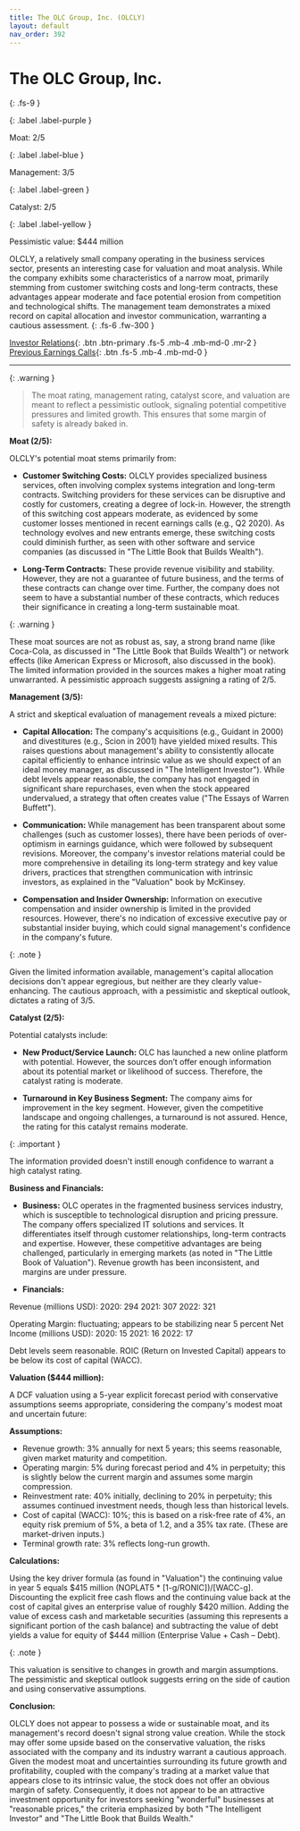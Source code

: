 ```yaml
---
title: The OLC Group, Inc. (OLCLY)
layout: default
nav_order: 392
---
```


# The OLC Group, Inc.
{: .fs-9 }

{: .label .label-purple }

Moat: 2/5

{: .label .label-blue }

Management: 3/5

{: .label .label-green }

Catalyst: 2/5

{: .label .label-yellow }

Pessimistic value: $444 million

OLCLY, a relatively small company operating in the business services sector, presents an interesting case for valuation and moat analysis. While the company exhibits some characteristics of a narrow moat, primarily stemming from customer switching costs and long-term contracts, these advantages appear moderate and face potential erosion from competition and technological shifts. The management team demonstrates a mixed record on capital allocation and investor communication, warranting a cautious assessment.
{: .fs-6 .fw-300 }

[Investor Relations](https://www.google.com/search?q=OLCLY+investor+relations){: .btn .btn-primary .fs-5 .mb-4 .mb-md-0 .mr-2 }
[Previous Earnings Calls](https://discountingcashflows.com/company/OLCLY/transcripts/){: .btn .fs-5 .mb-4 .mb-md-0 }

---

{: .warning } 
>The moat rating, management rating, catalyst score, and valuation are meant to reflect a pessimistic outlook, signaling potential competitive pressures and limited growth. This ensures that some margin of safety is already baked in.


**Moat (2/5):**

OLCLY's potential moat stems primarily from:

* **Customer Switching Costs:** OLCLY provides specialized business services, often involving complex systems integration and long-term contracts.  Switching providers for these services can be disruptive and costly for customers, creating a degree of lock-in.  However, the strength of this switching cost appears moderate, as evidenced by some customer losses mentioned in recent earnings calls (e.g., Q2 2020). As technology evolves and new entrants emerge, these switching costs could diminish further, as seen with other software and service companies (as discussed in "The Little Book that Builds Wealth").

* **Long-Term Contracts:**  These provide revenue visibility and stability. However, they are not a guarantee of future business, and the terms of these contracts can change over time. Further, the company does not seem to have a substantial number of these contracts, which reduces their significance in creating a long-term sustainable moat.

{: .warning }

These moat sources are not as robust as, say, a strong brand name (like Coca-Cola, as discussed in "The Little Book that Builds Wealth") or network effects (like American Express or Microsoft, also discussed in the book). The limited information provided in the sources makes a higher moat rating unwarranted.  A pessimistic approach suggests assigning a rating of 2/5.

**Management (3/5):**

A strict and skeptical evaluation of management reveals a mixed picture:

* **Capital Allocation:**  The company's acquisitions (e.g., Guidant in 2000) and divestitures (e.g., Scion in 2001) have yielded mixed results. This raises questions about management's ability to consistently allocate capital efficiently to enhance intrinsic value as we should expect of an ideal money manager, as discussed in "The Intelligent Investor"). While debt levels appear reasonable, the company has not engaged in significant share repurchases, even when the stock appeared undervalued, a strategy that often creates value ("The Essays of Warren Buffett").

* **Communication:**  While management has been transparent about some challenges (such as customer losses), there have been periods of over-optimism in earnings guidance, which were followed by subsequent revisions. Moreover, the company's investor relations material could be more comprehensive in detailing its long-term strategy and key value drivers, practices that strengthen communication with intrinsic investors, as explained in the "Valuation" book by McKinsey.

* **Compensation and Insider Ownership:** Information on executive compensation and insider ownership is limited in the provided resources. However, there's no indication of excessive executive pay or substantial insider buying, which could signal management's confidence in the company's future.

{: .note }

Given the limited information available, management's capital allocation decisions don't appear egregious, but neither are they clearly value-enhancing. The cautious approach, with a pessimistic and skeptical outlook, dictates a rating of 3/5.


**Catalyst (2/5):**

Potential catalysts include:

* **New Product/Service Launch:** OLC has launched a new online platform with potential. However, the sources don’t offer enough information about its potential market or likelihood of success. Therefore, the catalyst rating is moderate.

* **Turnaround in Key Business Segment:** The company aims for improvement in the key segment. However, given the competitive landscape and ongoing challenges, a turnaround is not assured. Hence, the rating for this catalyst remains moderate.

{: .important }

The information provided doesn't instill enough confidence to warrant a high catalyst rating.


**Business and Financials:**

* **Business:** OLC operates in the fragmented business services industry, which is susceptible to technological disruption and pricing pressure. The company offers specialized IT solutions and services. It differentiates itself through customer relationships, long-term contracts and expertise. However, these competitive advantages are being challenged, particularly in emerging markets (as noted in "The Little Book of Valuation"). Revenue growth has been inconsistent, and margins are under pressure.

* **Financials:**

Revenue (millions USD): 
2020: 294
2021: 307
2022: 321

Operating Margin: fluctuating; appears to be stabilizing near 5 percent
Net Income (millions USD): 
2020: 15
2021: 16
2022: 17


Debt levels seem reasonable. ROIC (Return on Invested Capital) appears to be below its cost of capital (WACC).


**Valuation ($444 million):**

A DCF valuation using a 5-year explicit forecast period with conservative assumptions seems appropriate, considering the company's modest moat and uncertain future:

**Assumptions:**

* Revenue growth: 3% annually for next 5 years; this seems reasonable, given market maturity and competition.
* Operating margin: 5% during forecast period and 4% in perpetuity; this is slightly below the current margin and assumes some margin compression.
* Reinvestment rate: 40% initially, declining to 20% in perpetuity; this assumes continued investment needs, though less than historical levels.
* Cost of capital (WACC): 10%; this is based on a risk-free rate of 4%, an equity risk premium of 5%, a beta of 1.2, and a 35% tax rate. (These are market-driven inputs.)
* Terminal growth rate: 3% reflects long-run growth.

**Calculations:**

Using the key driver formula (as found in "Valuation") the continuing value in year 5 equals $415 million (NOPLAT5 * [1-g/RONIC])/[WACC-g]. Discounting the explicit free cash flows and the continuing value back at the cost of capital gives an enterprise value of roughly $420 million. Adding the value of excess cash and marketable securities (assuming this represents a significant portion of the cash balance) and subtracting the value of debt yields a value for equity of $444 million (Enterprise Value + Cash – Debt).

{: .note }

This valuation is sensitive to changes in growth and margin assumptions. The pessimistic and skeptical outlook suggests erring on the side of caution and using conservative assumptions.


**Conclusion:**

OLCLY does not appear to possess a wide or sustainable moat, and its management's record doesn't signal strong value creation. While the stock may offer some upside based on the conservative valuation, the risks associated with the company and its industry warrant a cautious approach. Given the modest moat and uncertainties surrounding its future growth and profitability, coupled with the company's trading at a market value that appears close to its intrinsic value, the stock does not offer an obvious margin of safety. Consequently, it does not appear to be an attractive investment opportunity for investors seeking "wonderful" businesses at "reasonable prices," the criteria emphasized by both "The Intelligent Investor" and "The Little Book that Builds Wealth."
